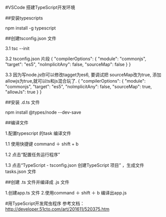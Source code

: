 #VSCode 搭建TypeScript开发环境

##安装typescripts

npm install -g typescript

##创建tsconfig.json 文件

  3.1 tsc --init

  3.2 tsconfig.json 片段
  {
    "compilerOptions": {
        "module": "commonjs",
        "target": "es5",
        "noImplicitAny": false,
        "sourceMap": false
    }
  }

  3.3 因为写node.js你可以修改tagget为es6, 要调试把 sourceMap改为true, 添加allowjs为true,就可以ts和js混合玩了.
  {
      "compilerOptions": {
          "module": "commonjs",
          "target": "es5",
          "noImplicitAny": false,
          "sourceMap": true,
          "allowJs": true
        }
  }

##安装 .d.ts 文件

npm install @types/node --dev-save

##编译文件

1.配置typescript 的task 编译文件

1.1 使用快捷键 command ＋ shift + b

1.2  点击“配置任务运行程序”

1.3 点击“TypeScript - tsconfig.json 创建TypeScript 项目” ，生成文件tasks.json 文件

##创建 .ts 文件并编译成 .js 文件

1.创建app.ts 文件
2.使用command ＋ shift ＋ b 编译出app.js


#用TypeScript开发爬虫程序
参考文档：http://developer.51cto.com/art/201611/520375.htm
